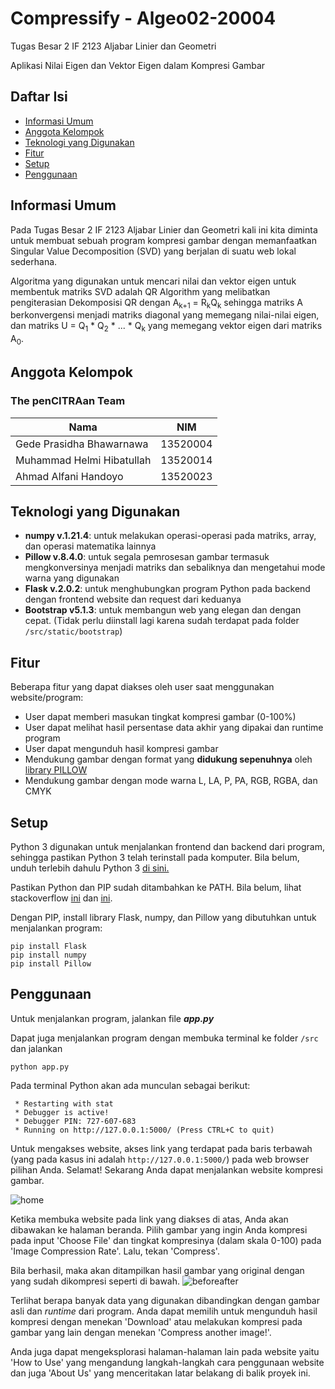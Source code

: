 # Compressify - Algeo02-20004
Tugas Besar 2 IF 2123 Aljabar Linier dan Geometri

Aplikasi Nilai Eigen dan Vektor Eigen dalam Kompresi Gambar

## Daftar Isi
* [Informasi Umum](#informasi-umum)
* [Anggota Kelompok](#anggota-kelompok)
* [Teknologi yang Digunakan](#teknologi-yang-digunakan)
* [Fitur](#fitur)
* [Setup](#setup)
* [Penggunaan](#penggunaan)

## Informasi Umum
Pada Tugas Besar 2 IF 2123 Aljabar Linier dan Geometri kali ini kita diminta untuk membuat sebuah program kompresi gambar dengan memanfaatkan Singular Value Decomposition (SVD) yang berjalan di suatu web lokal sederhana. 

Algoritma yang digunakan untuk mencari nilai dan vektor eigen untuk membentuk matriks SVD adalah QR Algorithm yang melibatkan pengiterasian Dekomposisi QR dengan A<sub>k+1</sub> = R<sub>k</sub>Q<sub>k</sub> sehingga matriks A berkonvergensi menjadi matriks diagonal yang memegang nilai-nilai eigen, dan matriks U = Q<sub>1</sub> * Q<sub>2</sub> * ... * Q<sub>k</sub> yang memegang vektor eigen dari matriks A<sub>0</sub>.

## Anggota Kelompok
### The penCITRAan Team
| Nama                           | NIM      |
| ------------------------------ | -------- |
| Gede Prasidha Bhawarnawa       | 13520004 |
| Muhammad Helmi Hibatullah      | 13520014 |
| Ahmad Alfani Handoyo           | 13520023 |

## Teknologi yang Digunakan
* <b>numpy v.1.21.4</b>: untuk melakukan operasi-operasi pada matriks, array, dan operasi matematika lainnya
* <b>Pillow v.8.4.0</b>: untuk segala pemrosesan gambar termasuk mengkonversinya menjadi matriks dan sebaliknya dan mengetahui mode warna yang digunakan
* <b>Flask v.2.0.2</b>: untuk menghubungkan program Python pada backend dengan frontend website dan request dari keduanya
* <b>Bootstrap v5.1.3</b>: untuk membangun web yang elegan dan dengan cepat. (Tidak perlu diinstall lagi karena sudah terdapat pada folder `/src/static/bootstrap`)

## Fitur
Beberapa fitur yang dapat diakses oleh user saat menggunakan website/program:
* User dapat memberi masukan tingkat kompresi gambar (0-100%)
* User dapat melihat hasil persentase data akhir yang dipakai dan runtime program
* User dapat mengunduh hasil kompresi gambar
* Mendukung gambar dengan format yang <b>didukung sepenuhnya</b> oleh <a href="http://pillow.readthedocs.io/en/stable/handbook/image-file-formats.html#fully-supported-formats">library PILLOW</a>
* Mendukung gambar dengan mode warna L, LA, P, PA, RGB, RGBA, dan CMYK

## Setup
Python 3 digunakan untuk menjalankan frontend dan backend dari program, sehingga pastikan Python 3 telah terinstall pada komputer. Bila belum, unduh terlebih dahulu Python 3 <a href="http://www.python.org/downloads/">di sini.</a>

Pastikan Python dan PIP sudah ditambahkan ke PATH. Bila belum, lihat stackoverflow <a href="http://stackoverflow.com/questions/3701646/how-to-add-to-the-pythonpath-in-windows-so-it-finds-my-modules-packages">ini</a> dan <a href="http://stackoverflow.com/questions/23708898/pip-is-not-recognized-as-an-internal-or-external-command">ini</a>.

Dengan PIP, install library Flask, numpy, dan Pillow yang dibutuhkan untuk menjalankan program:
```
pip install Flask
pip install numpy
pip install Pillow
```

## Penggunaan
Untuk menjalankan program, jalankan file <b><i>app.py</i></b>

Dapat juga menjalankan program dengan membuka terminal ke folder `/src` dan jalankan
```
python app.py
```
Pada terminal Python akan ada munculan sebagai berikut:
```
 * Restarting with stat
 * Debugger is active!
 * Debugger PIN: 727-607-683
 * Running on http://127.0.0.1:5000/ (Press CTRL+C to quit)
```
Untuk mengakses website, akses link yang terdapat pada baris terbawah (yang pada kasus ini adalah `http://127.0.0.1:5000/`) pada web browser pilihan Anda. Selamat! Sekarang Anda dapat menjalankan website kompresi gambar.

![home](https://user-images.githubusercontent.com/70305222/141699530-c626ad59-63c6-48c7-a2ce-337e08b0efce.png)

Ketika membuka website pada link yang diakses di atas, Anda akan dibawakan ke halaman beranda. Pilih gambar yang ingin Anda kompresi pada input 'Choose File' dan tingkat kompresinya (dalam skala 0-100) pada 'Image Compression Rate'. Lalu, tekan 'Compress'.

Bila berhasil, maka akan ditampilkan hasil gambar yang original dengan yang sudah dikompresi seperti di bawah.
![beforeafter](https://user-images.githubusercontent.com/70305222/141699651-07296e1e-a6c1-4263-8c7c-25dae288a01b.png)

Terlihat berapa banyak data yang digunakan dibandingkan dengan gambar asli dan <i>runtime</i> dari program. Anda dapat memilih untuk mengunduh hasil kompresi dengan menekan 'Download' atau melakukan kompresi pada gambar yang lain dengan menekan 'Compress another image!'.

Anda juga dapat mengeksplorasi halaman-halaman lain pada website yaitu 'How to Use' yang mengandung langkah-langkah cara penggunaan website dan juga 'About Us' yang menceritakan latar belakang di balik proyek ini.
